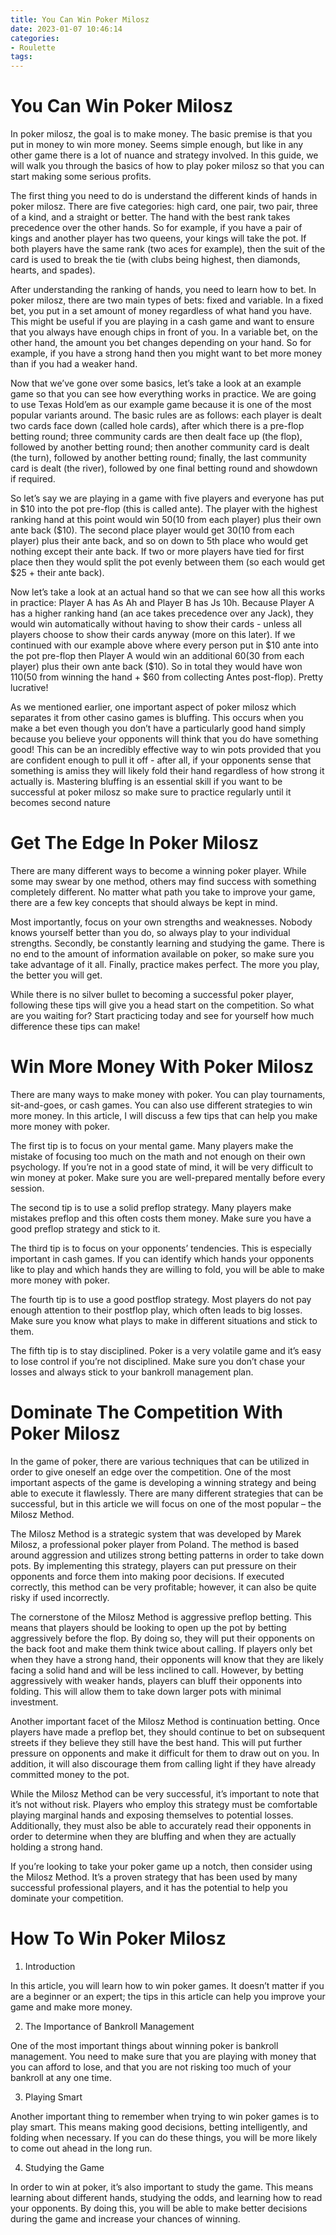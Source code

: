 ```yaml
---
title: You Can Win Poker Milosz
date: 2023-01-07 10:46:14
categories:
- Roulette
tags:
---
```



#  You Can Win Poker Milosz

In poker milosz, the goal is to make money. The basic premise is that you put in money to win more money. Seems simple enough, but like in any other game there is a lot of nuance and strategy involved. In this guide, we will walk you through the basics of how to play poker milosz so that you can start making some serious profits.

The first thing you need to do is understand the different kinds of hands in poker milosz. There are five categories: high card, one pair, two pair, three of a kind, and a straight or better. The hand with the best rank takes precedence over the other hands. So for example, if you have a pair of kings and another player has two queens, your kings will take the pot. If both players have the same rank (two aces for example), then the suit of the card is used to break the tie (with clubs being highest, then diamonds, hearts, and spades).

After understanding the ranking of hands, you need to learn how to bet. In poker milosz, there are two main types of bets: fixed and variable. In a fixed bet, you put in a set amount of money regardless of what hand you have. This might be useful if you are playing in a cash game and want to ensure that you always have enough chips in front of you. In a variable bet, on the other hand, the amount you bet changes depending on your hand. So for example, if you have a strong hand then you might want to bet more money than if you had a weaker hand.

Now that we’ve gone over some basics, let’s take a look at an example game so that you can see how everything works in practice. We are going to use Texas Hold’em as our example game because it is one of the most popular variants around. The basic rules are as follows: each player is dealt two cards face down (called hole cards), after which there is a pre-flop betting round; three community cards are then dealt face up (the flop), followed by another betting round; then another community card is dealt (the turn), followed by another betting round; finally, the last community card is dealt (the river), followed by one final betting round and showdown if required.

So let’s say we are playing in a game with five players and everyone has put in $10 into the pot pre-flop (this is called ante). The player with the highest ranking hand at this point would win $50 ($10 from each player) plus their own ante back ($10). The second place player would get $30 ($10 from each player) plus their ante back, and so on down to 5th place who would get nothing except their ante back. If two or more players have tied for first place then they would split the pot evenly between them (so each would get $25 + their ante back).

Now let’s take a look at an actual hand so that we can see how all this works in practice: Player A has As Ah and Player B has Js 10h. Because Player A has a higher ranking hand (an ace takes precedence over any Jack), they would win automatically without having to show their cards - unless all players choose to show their cards anyway (more on this later). If we continued with our example above where every person put in $10 ante into the pot pre-flop then Player A would win an additional $60 ($30 from each player) plus their own ante back ($10). So in total they would have won $110 ($50 from winning the hand + $60 from collecting Antes post-flop). Pretty lucrative!

As we mentioned earlier, one important aspect of poker milosz which separates it from other casino games is bluffing. This occurs when you make a bet even though you don’t have a particularly good hand simply because you believe your opponents will think that you do have something good! This can be an incredibly effective way to win pots provided that you are confident enough to pull it off - after all, if your opponents sense that something is amiss they will likely fold their hand regardless of how strong it actually is. Mastering bluffing is an essential skill if you want to be successful at poker milosz so make sure to practice regularly until it becomes second nature

#  Get The Edge In Poker Milosz

There are many different ways to become a winning poker player. While some may swear by one method, others may find success with something completely different. No matter what path you take to improve your game, there are a few key concepts that should always be kept in mind.

Most importantly, focus on your own strengths and weaknesses. Nobody knows yourself better than you do, so always play to your individual strengths. Secondly, be constantly learning and studying the game. There is no end to the amount of information available on poker, so make sure you take advantage of it all. Finally, practice makes perfect. The more you play, the better you will get.

While there is no silver bullet to becoming a successful poker player, following these tips will give you a head start on the competition. So what are you waiting for? Start practicing today and see for yourself how much difference these tips can make!

#  Win More Money With Poker Milosz

There are many ways to make money with poker. You can play tournaments, sit-and-goes, or cash games. You can also use different strategies to win more money. In this article, I will discuss a few tips that can help you make more money with poker.

The first tip is to focus on your mental game. Many players make the mistake of focusing too much on the math and not enough on their own psychology. If you’re not in a good state of mind, it will be very difficult to win money at poker. Make sure you are well-prepared mentally before every session.

The second tip is to use a solid preflop strategy. Many players make mistakes preflop and this often costs them money. Make sure you have a good preflop strategy and stick to it.

The third tip is to focus on your opponents’ tendencies. This is especially important in cash games. If you can identify which hands your opponents like to play and which hands they are willing to fold, you will be able to make more money with poker.

The fourth tip is to use a good postflop strategy. Most players do not pay enough attention to their postflop play, which often leads to big losses. Make sure you know what plays to make in different situations and stick to them.

The fifth tip is to stay disciplined. Poker is a very volatile game and it’s easy to lose control if you’re not disciplined. Make sure you don’t chase your losses and always stick to your bankroll management plan.

#  Dominate The Competition With Poker Milosz

In the game of poker, there are various techniques that can be utilized in order to give oneself an edge over the competition. One of the most important aspects of the game is developing a winning strategy and being able to execute it flawlessly. There are many different strategies that can be successful, but in this article we will focus on one of the most popular – the Milosz Method.

The Milosz Method is a strategic system that was developed by Marek Milosz, a professional poker player from Poland. The method is based around aggression and utilizes strong betting patterns in order to take down pots. By implementing this strategy, players can put pressure on their opponents and force them into making poor decisions. If executed correctly, this method can be very profitable; however, it can also be quite risky if used incorrectly.

The cornerstone of the Milosz Method is aggressive preflop betting. This means that players should be looking to open up the pot by betting aggressively before the flop. By doing so, they will put their opponents on the back foot and make them think twice about calling. If players only bet when they have a strong hand, their opponents will know that they are likely facing a solid hand and will be less inclined to call. However, by betting aggressively with weaker hands, players can bluff their opponents into folding. This will allow them to take down larger pots with minimal investment.

Another important facet of the Milosz Method is continuation betting. Once players have made a preflop bet, they should continue to bet on subsequent streets if they believe they still have the best hand. This will put further pressure on opponents and make it difficult for them to draw out on you. In addition, it will also discourage them from calling light if they have already committed money to the pot.

While the Milosz Method can be very successful, it’s important to note that it’s not without risk. Players who employ this strategy must be comfortable playing marginal hands and exposing themselves to potential losses. Additionally, they must also be able to accurately read their opponents in order to determine when they are bluffing and when they are actually holding a strong hand.

If you’re looking to take your poker game up a notch, then consider using the Milosz Method. It’s a proven strategy that has been used by many successful professional players, and it has the potential to help you dominate your competition.

#  How To Win Poker Milosz

1. Introduction

In this article, you will learn how to win poker games. It doesn’t matter if you are a beginner or an expert; the tips in this article can help you improve your game and make more money.

2. The Importance of Bankroll Management

One of the most important things about winning poker is bankroll management. You need to make sure that you are playing with money that you can afford to lose, and that you are not risking too much of your bankroll at any one time.

3. Playing Smart

Another important thing to remember when trying to win poker games is to play smart. This means making good decisions, betting intelligently, and folding when necessary. If you can do these things, you will be more likely to come out ahead in the long run.

4. Studying the Game

In order to win at poker, it’s also important to study the game. This means learning about different hands, studying the odds, and learning how to read your opponents. By doing this, you will be able to make better decisions during the game and increase your chances of winning.